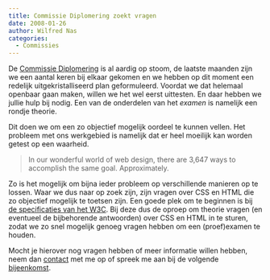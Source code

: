 ```yaml
---
title: Commissie Diplomering zoekt vragen
date: 2008-01-26
author: Wilfred Nas
categories: 
  - Commissies
---
```

De [Commissie Diplomering](http://fronteers.nl/vereniging/commissies/diplomering) is al aardig op stoom, de laatste maanden zijn we een aantal keren bij elkaar gekomen en we hebben op dit moment een redelijk uitgekristalliseerd plan geformuleerd. Voordat we dat helemaal openbaar gaan maken, willen we het wel eerst uittesten. En daar hebben we jullie hulp bij nodig. Een van de onderdelen van het _examen_ is namelijk een rondje theorie.

Dit doen we om een zo objectief mogelijk oordeel te kunnen vellen. Het probleem met ons werkgebied is namelijk dat er heel moeilijk kan worden getest op een waarheid.

> In our wonderful world of web design, there are 3,647 ways to accomplish the same goal. Approximately.

Zo is het mogelijk om bijna ieder probleem op verschillende manieren op te lossen. Waar we dus naar op zoek zijn, zijn vragen over CSS en HTML die zo objectief mogelijk te toetsen zijn. Een goede plek om te beginnen is bij [de specificaties van het W3C](http://www.w3.org/TR/). Bij deze dus de oproep om theorie vragen (en eventueel de bijbehorende antwoorden) over CSS en HTML in te sturen, zodat we zo snel mogelijk genoeg vragen hebben om een (proef)examen te houden.

Mocht je hierover nog vragen hebben of meer informatie willen hebben, neem dan [contact](http://wnas.nl/index.php/contact) met me op of spreek me aan bij de volgende [bijeenkomst](/blog/2008/01/fronteers-bijeenkomst-8-februari-amsterdam).
